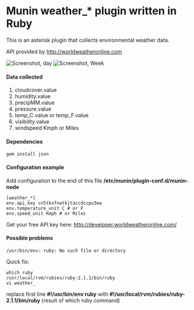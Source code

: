 Munin weather_* plugin written in Ruby
====================

This is an asterisk plugin that collects environmental weather data.

API provided by http://worldweatheronline.com  

![Screenshot, day](https://raw.githubusercontent.com/wearede/munin-weather-plugin/screenshots/weather_tbilisi-day.png "Screenshot, day")
![Screenshot, Week](https://raw.githubusercontent.com/wearede/munin-weather-plugin/screenshots/weather_tbilisi-week.png "Screenshot, Week")

#### Data collected
1. cloudcover.value
2. humidity.value
3. precipMM.value
4. pressure.value
5. temp_C.value or temp_F.value
6. visibility.value
7. windspeed Kmph or Miles

#### Dependencies
```
gem install json
```

#### Configuration example
Add configuration to the end of this file **/etc/munin/plugin-conf.d/munin-node**
```
[weather_*]
env.api_key cn5tkxfnwtkjtaccdccpu3ew
env.temperature_unit C # or F
env.speed_unit Kmph # or Miles
```
Get your free API key here: http://developer.worldweatheronline.com/

#### Possible problems
```
/usr/bin/env: ruby: No such file or directory
```
Quick fix:
```
which ruby
/usr/local/rvm/rubies/ruby-2.1.1/bin/ruby
vi weather_
```

replace first line **#!/usr/bin/env ruby** with **#!/usr/local/rvm/rubies/ruby-2.1.1/bin/ruby** (result of which ruby command)

